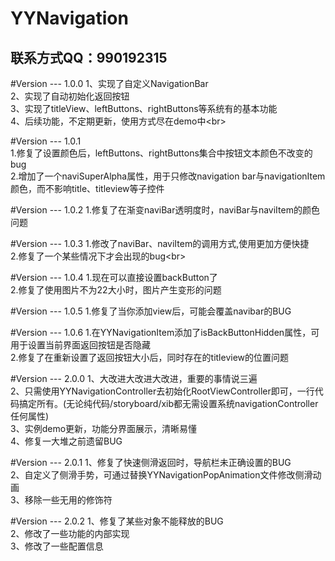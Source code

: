 YYNavigation
=======
联系方式QQ：990192315
-------

#Version --- 1.0.0
1、实现了自定义NavigationBar  
2、实现了自动初始化返回按钮  
3、实现了titleView、leftButtons、rightButtons等系统有的基本功能  
4、后续功能，不定期更新，使用方式尽在demo中\<br>

#Version --- 1.0.1  
1.修复了设置颜色后，leftButtons、rightButtons集合中按钮文本颜色不改变的bug  
2.增加了一个naviSuperAlpha属性，用于只修改navigation bar与navigationItem颜色，而不影响title、titleview等子控件

#Version --- 1.0.2
1.修复了在渐变naviBar透明度时，naviBar与naviItem的颜色问题

#Version --- 1.0.3
1.修改了naviBar、naviItem的调用方式,使用更加方便快捷  
2.修复了一个某些情况下才会出现的bug\<br>

#Version --- 1.0.4
1.现在可以直接设置backButton了  
2.修复了使用图片不为22大小时，图片产生变形的问题

#Version --- 1.0.5
1.修复了当你添加view后，可能会覆盖navibar的BUG

#Version --- 1.0.6
1.在YYNavigationItem添加了isBackButtonHidden属性，可用于设置当前界面返回按钮是否隐藏  
2.修复了在重新设置了返回按钮大小后，同时存在的titleview的位置问题

#Version --- 2.0.0
1、大改进大改进大改进，重要的事情说三遍  
2、只需使用YYNavigationController去初始化RootViewController即可，一行代码搞定所有。(无论纯代码/storyboard/xib都无需设置系统navigationController任何属性)  
3、实例demo更新，功能分界面展示，清晰易懂  
4、修复一大堆之前遗留BUG

#Version --- 2.0.1
1、修复了快速侧滑返回时，导航栏未正确设置的BUG  
2、自定义了侧滑手势，可通过替换YYNavigationPopAnimation文件修改侧滑动画  
3、移除一些无用的修饰符

#Version --- 2.0.2
1、修复了某些对象不能释放的BUG  
2、修改了一些功能的内部实现  
3、修改了一些配置信息

